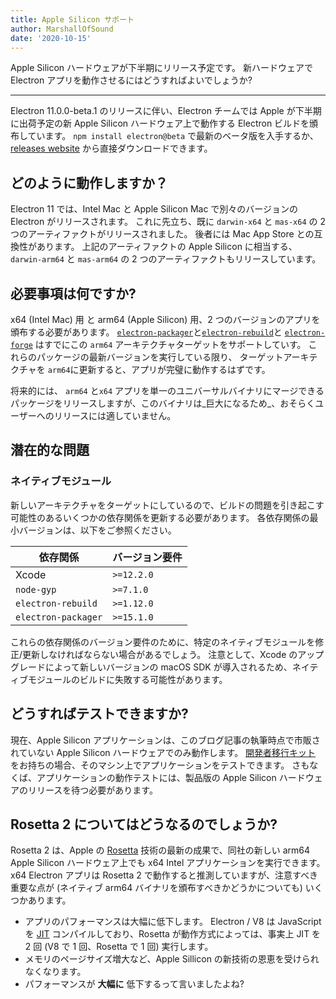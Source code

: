 ```yaml
---
title: Apple Silicon サポート
author: MarshallOfSound
date: '2020-10-15'
---
```


Apple Silicon ハードウェアが下半期にリリース予定です。 新ハードウェアで Electron アプリを動作させるにはどうすればよいでしょうか?

---

Electron 11.0.0-beta.1 のリリースに伴い、Electron チームでは Apple が下半期に出荷予定の新 Apple Silicon ハードウェア上で動作する Electron ビルドを頒布しています。 `npm install electron@beta` で最新のベータ版を入手するか、 [releases website](https://electronjs.org/releases/stable) から直接ダウンロードできます。

## どのように動作しますか？

Electron 11 では、Intel Mac と Apple Silicon Mac で別々のバージョンの Electron がリリースされます。 これに先立ち、既に `darwin-x64` と `mas-x64` の 2 つのアーティファクトがリリースされました。 後者には Mac App Store との互換性があります。 上記のアーティファクトの Apple Silicon に相当する、`darwin-arm64` と `mas-arm64` の 2 つのアーティファクトもリリースしています。

## 必要事項は何ですか?

x64 (Intel Mac) 用 と arm64 (Apple Silicon) 用、2 つのバージョンのアプリを頒布する必要があります。 [`electron-packager`](https://github.com/electron/electron-packager/)と[`electron-rebuild`](https://github.com/electron/electron-rebuild/)と [`electron-forge`](https://github.com/electron-userland/electron-forge/) はすでにこの `arm64` アーキテクチャターゲットをサポートしていす。 これらのパッケージの最新バージョンを実行している限り、 ターゲットアーキテクチャを `arm64`に更新すると、アプリが完璧に動作するはずです。

将来的には、 `arm64` と`x64` アプリを単一のユニバーサルバイナリにマージできるパッケージをリリースしますが、このバイナリは_巨大になるため_、おそらくユーザーへのリリースには適していません。

## 潜在的な問題

### ネイティブモジュール

新しいアーキテクチャをターゲットにしているので、ビルドの問題を引き起こす可能性のあるいくつかの依存関係を更新する必要があります。 各依存関係の最小バージョンは、以下をご参照ください。

| 依存関係                | バージョン要件       |
| ------------------- | ------------- |
| Xcode               | `>=12.2.0` |
| `node-gyp`          | `>=7.1.0`  |
| `electron-rebuild`  | `>=1.12.0` |
| `electron-packager` | `>=15.1.0` |

これらの依存関係のバージョン要件のために、特定のネイティブモジュールを修正/更新しなければならない場合があるでしょう。  注意として、Xcode のアップグレードによって新しいバージョンの macOS SDK が導入されるため、ネイティブモジュールのビルドに失敗する可能性があります。


## どうすればテストできますか?

現在、Apple Silicon アプリケーションは、このブログ記事の執筆時点で市販されていない Apple Silicon ハードウェアでのみ動作します。 [開発者移行キット](https://developer.apple.com/programs/universal/) をお持ちの場合、そのマシン上でアプリケーションをテストできます。 さもなくば、アプリケーションの動作テストには、製品版の Apple Silicon ハードウェアのリリースを待つ必要があります。

## Rosetta 2 についてはどうなるのでしょうか?

Rosetta 2 は、Apple の [Rosetta](https://en.wikipedia.org/wiki/Rosetta_(software)) 技術の最新の成果で、同社の新しい arm64 Apple Silicon ハードウェア上でも x64 Intel アプリケーションを実行できます。 x64 Electron アプリは Rosetta 2 で動作すると推測していますが、注意すべき重要な点が (ネイティブ arm64 バイナリを頒布すべきかどうかについても) いくつかあります。

* アプリのパフォーマンスは大幅に低下します。 Electron / V8 は JavaScript を [JIT](https://en.wikipedia.org/wiki/Just-in-time_compilation) コンパイルしており、Rosetta が動作方式によっては、事実上 JIT を 2 回 (V8 で 1 回、Rosetta で 1 回) 実行します。
* メモリのページサイズ増大など、Apple Sillicon の新技術の恩恵を受けられなくなります。
* パフォーマンスが **大幅に** 低下するって言いましたよね?
